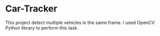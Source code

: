 # Car-Tracker
This project detect multiple vehicles in the same frame. I used OpenCV Python library to perform this task.
